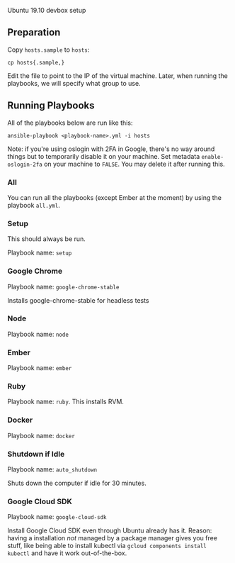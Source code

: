 Ubuntu 19.10 devbox setup

## Preparation

Copy `hosts.sample` to `hosts`:

```
cp hosts{.sample,}
```

Edit the file to point to the IP of the virtual machine. Later, when running the playbooks, we will specify what group to use.

## Running Playbooks

All of the playbooks below are run like this:

```
ansible-playbook <playbook-name>.yml -i hosts
```

Note: if you're using oslogin with 2FA in Google, there's no way around things but to temporarily disable it on your machine. Set metadata `enable-oslogin-2fa` on your machine to `FALSE`. You may delete it after running this.

### All

You can run all the playbooks (except Ember at the moment) by using the playbook `all.yml`.

### Setup

This should always be run.

Playbook name: `setup`

### Google Chrome

Playbook name: `google-chrome-stable`

Installs google-chrome-stable for headless tests

### Node

Playbook name: `node`

### Ember

Playbook name: `ember`

### Ruby

Playbook name: `ruby`. This installs RVM.

### Docker

Playbook name: `docker`

### Shutdown if Idle

Playbook name: `auto_shutdown`

Shuts down the computer if idle for 30 minutes.

### Google Cloud SDK

Playbook name: `google-cloud-sdk`

Install Google Cloud SDK even through Ubuntu already has it. Reason: having a installation *not* managed by a package manager gives you free stuff, like being able to install kubectl via `gcloud components install kubectl` and have it work out-of-the-box.
